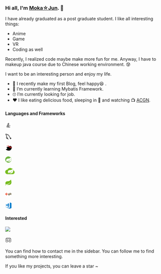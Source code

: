 ### Hi all, I'm [Moka☆Jun](https://mokajun.github.io/). 👏

I have already graduated as a post graduate student. I like all interesting things:

- Anime
- Game
- VR
- Coding as well

Recently, I realized code maybe make more fun for me. Anyway, I have to makeup java course due to Chinese working environment. 😰

I want to be an interesting person and enjoy my life.

- 🔭 I recently make my first Blog, feel happy😆 .
- 🤔 I’m currently learning Mybatis Framework.
- 🙄 I’m currently looking for job.
- ❤️ I like eating delicious food, sleeping in 🛌 and watching 📺 [ACGN](<https://en.wikipedia.org/wiki/ACG_(subculture)>).



#### Languages and Frameworks

<code><img height="20" src="images/java.svg"></code>

<code><img height="20" src="images/mysql.svg"></code>

<code><img height="20" src="images/mybatis.svg"></code>

<code><img height="20" src="images/spring.svg"></code>

<code><img height="20" src="images/springcloud.svg"></code>

<code><img height="20" src="images/SPRINGMVC.svg"></code>

<code><img height="20" src="https://raw.githubusercontent.com/github/explore/80688e429a7d4ef2fca1e82350fe8e3517d3494d/topics/git/git.png"></code>

<code><img height="20" src="https://raw.githubusercontent.com/github/explore/80688e429a7d4ef2fca1e82350fe8e3517d3494d/topics/visual-studio-code/visual-studio-code.png"></code>

#### Interested
<code><img height="20" src="https://simpleicons.org/icons/adobeaftereffects.svg"></code>

<code><img height="20" src="images/VR.svg"></code>

You can find how to contact me in the sidebar. You can follow me to find something more interesting.

If you like my projects, you can leave a star ~
